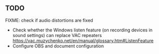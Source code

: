 ## TODO

FIXME: check if audio distortions are fixed

- Check whether the Windows listen feature (on recording devices in sound settings) can replace VAC repeaters https://vac.muzychenko.net/en/manual/glossary.htm#ListenFeature
- Configure OBS and document configuration
